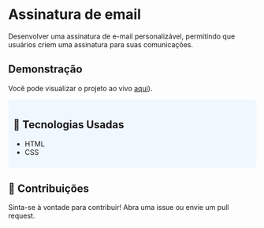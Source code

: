 # Assinatura de email
Desenvolver uma assinatura de e-mail personalizável, permitindo que usuários criem uma assinatura para suas comunicações.

## Demonstração
Você pode visualizar o projeto ao vivo [aqui](https://devrafae.github.io/Assinaturasemail/)).

<div style="background-color: #f0f8ff; padding: 10px; border-radius: 5px;">
  <h2>🎨 Tecnologias Usadas</h2>
  <ul>
    <li>HTML</li>
    <li>CSS</li>
  </ul>
</div>

## 🤝 Contribuições
Sinta-se à vontade para contribuir! Abra uma issue ou envie um pull request.
